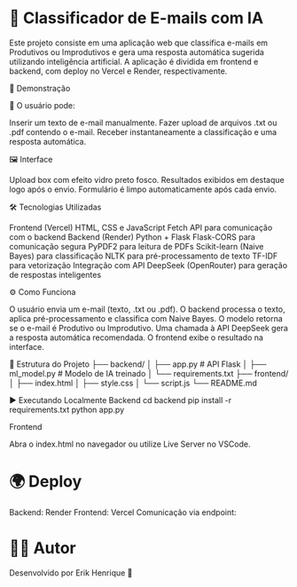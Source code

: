 # 📧 Classificador de E-mails com IA

Este projeto consiste em uma aplicação web que classifica e-mails em Produtivos ou Improdutivos e gera uma resposta automática sugerida utilizando inteligência artificial.
A aplicação é dividida em frontend e backend, com deploy no Vercel e Render, respectivamente.

 🚀 Demonstração

🔹 O usuário pode:

Inserir um texto de e-mail manualmente.
Fazer upload de arquivos .txt ou .pdf contendo o e-mail.
Receber instantaneamente a classificação e uma resposta automática.

 🖼️ Interface

Upload box com efeito vidro preto fosco.
Resultados exibidos em destaque logo após o envio.
Formulário é limpo automaticamente após cada envio.

 🛠️ Tecnologias Utilizadas

Frontend (Vercel)
HTML, CSS e JavaScript
Fetch API para comunicação com o backend
Backend (Render)
Python + Flask
Flask-CORS para comunicação segura
PyPDF2 para leitura de PDFs
Scikit-learn (Naive Bayes) para classificação
NLTK para pré-processamento de texto
TF-IDF para vetorização
Integração com API DeepSeek (OpenRouter) para geração de respostas inteligentes

 ⚙️ Como Funciona

O usuário envia um e-mail (texto, .txt ou .pdf).
O backend processa o texto, aplica pré-processamento e classifica com Naive Bayes.
O modelo retorna se o e-mail é Produtivo ou Improdutivo.
Uma chamada à API DeepSeek gera a resposta automática recomendada.
O frontend exibe o resultado na interface.

📂 Estrutura do Projeto
├── backend/
│   ├── app.py          # API Flask
│   ├── ml_model.py     # Modelo de IA treinado
│   └── requirements.txt
├── frontend/
│   ├── index.html
│   ├── style.css
│   └── script.js
└── README.md

 ▶️ Executando Localmente
Backend
cd backend
pip install -r requirements.txt
python app.py

Frontend

Abra o index.html no navegador ou utilize Live Server no VSCode.

# 🌍 Deploy

Backend: Render
Frontend: Vercel
Comunicação via endpoint:

# 👨‍💻 Autor

Desenvolvido por Erik Henrique 🚀
